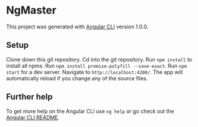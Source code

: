 # NgMaster

This project was generated with [Angular CLI](https://github.com/angular/angular-cli) version 1.0.0.

## Setup

Clone down this git repository.
Cd into the git repository.
Run `npm install` to install all npms.
Run `npm install promise-polyfill --save-exact`.
Run `npm start` for a dev server. Navigate to `http://localhost:4200/`. The app will automatically reload if you change any of the source files.

## Further help

To get more help on the Angular CLI use `ng help` or go check out the [Angular CLI README](https://github.com/angular/angular-cli/blob/master/README.md).
